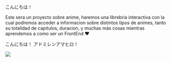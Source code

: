 こんにちは！

Este sera un proyecto sobre anime, haremos una librebria interactiva con la cual podremos acceder a informacion sobre distintos tipos de animes, tanto su totalidad de capitulos, duracion, y muchas más cosas mientras aprendemos a como ser un FrontEnd ♥

こんにちは！ アドミレンアマヒロ！
<div></div>
<img src="https://i.pinimg.com/564x/3f/fc/1e/3ffc1e7349e64480696c4f76e37f0b2e.jpg">